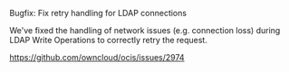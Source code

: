 Bugfix: Fix retry handling for LDAP connections

We've fixed the handling of network issues (e.g. connection loss) during LDAP Write Operations
to correctly retry the request.

https://github.com/owncloud/ocis/issues/2974
